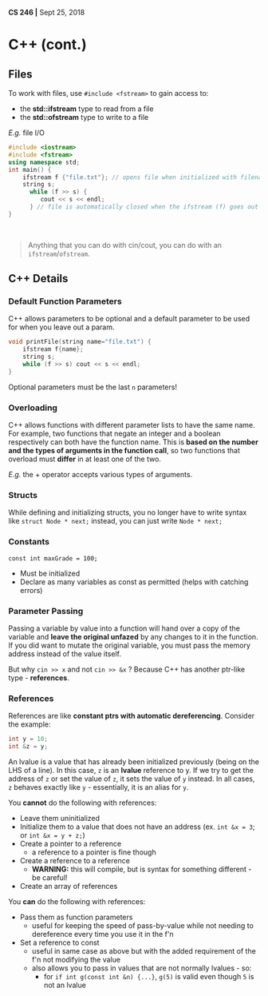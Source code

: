 **CS 246 |** Sept 25, 2018


# C++ (cont.)

## Files
To work with files, use `#include <fstream>` to gain access to:
 - the __std::ifstream__ type to read from a file
 - the __std::ofstream__ type to write to a file

_E.g._ file I/O
```cpp
#include <iostream>
#include <fstream>
using namespace std;
int main() {
	ifstream f {"file.txt"}; // opens file when initialized with filename
	string s;
      while (f >> s) {
	     cout << s << endl;
      } // file is automatically closed when the ifstream (f) goes out of scope
}
```
<br/>

> Anything that you can do with cin/cout, you can do with an `ifstream`/`ofstream`.


## C++ Details

### Default Function Parameters
C++ allows parameters to be optional and a default parameter to be used for when you leave out a param.
```cpp
void printFile(string name="file.txt") {
	ifstream f{name};
	string s;
	while (f >> s) cout << s << endl;
}
```
Optional parameters must be the last `n` parameters!


### Overloading
C++ allows functions with different parameter lists to have the same name. For example, two functions that negate an integer and a boolean respectively can both have the function name. This is __based on the number and the types of arguments in the function call__, so two functions that overload must __differ__ in at least one of the two.

_E.g._ the + operator accepts various types of arguments.


### Structs
While defining and initializing structs, you no longer have to write syntax like `struct Node * next;` instead, you can just write `Node * next;`


### Constants
`const int maxGrade = 100;`
 - Must be initialized
 - Declare as many variables as const as permitted (helps with catching errors)

### Parameter Passing
Passing a variable by value into a function will hand over a copy of the variable and __leave the original unfazed__ by any changes to it in the function. If you did want to mutate the original variable, you must pass the memory address instead of the value itself.

But why `cin >> x` and not `cin >> &x` ? Because C++ has another ptr-like type - __references__.

### References
References are like __constant ptrs with automatic dereferencing__. Consider the example:
```cpp
int y = 10;
int &z = y;
```

An lvalue is a value that has already been initialized previously (being on the LHS of a line). In this case, `z` is an __lvalue__ reference to y.  If we try to get the address of `z` or set the value of `z`, it sets the value of `y` instead. In all cases, `z` behaves exactly like `y` - essentially, it is an alias for `y`.

You __cannot__ do the following with references:
 - Leave them uninitialized
 - Initialize them to a value that does not have an address (ex. `int &x = 3`; or `int &x = y + z;`)
 - Create a pointer to a reference
   - a reference to a pointer is fine though
 - Create a reference to a reference
   - __WARNING:__ this will compile, but is syntax for something different - be careful!
 - Create an array of references

You __can__ do the following with references:
 - Pass them as function parameters
   - useful for keeping the speed of pass-by-value while not needing to dereference every time you use it in the f'n
 - Set a reference to const
   - useful in same case as above but with the added requirement of the f'n not modifying the value  
   - also allows you to pass in values that are not normally lvalues - so:
     - for `if int g(const int &n) {...}`, `g(5)` is valid even though `5` is not an lvalue
